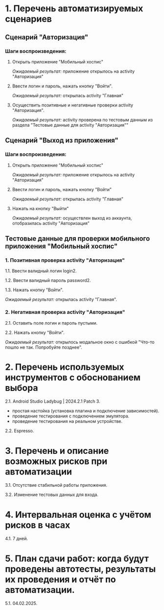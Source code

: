 # 1. Перечень автоматизируемых сценариев

## Сценарий "Авторизация"

### Шаги воспроизведения:
1. Открыть приложение "Мобильный хоспис" 

   *Ожидаемый результат:* приложение открылось на activity "Авторизация"

2. Ввести логин и пароль, нажать кнопку "Войти".

   *Ожидаемый результат:* открылась activity "Главная"

3. Осуществить позитивные и негативные проверки activity "Авторизация".

   *Ожидаемый результат:* activity проверена по тестовым данным из раздела "Тестовые данные для activity "Авторизация""

## Сценарий "Выход из приложения"

### Шаги воспроизведения:
1. Открыть приложение "Мобильный хоспис"

   *Ожидаемый результат:* приложение открылось на activity "Авторизация"

2. Ввести логин и пароль, нажать кнопку "Войти"

   *Ожидаемый результат:* открылась activity "Главная"

3. Нажать на кнопку "Выйти"

   *Ожидаемый результат:* осуществлен выход из аккаунта, отобразилась activity "Авторизация"

## Тестовые данные для проверки мобильного приложения "Мобильный хоспис"

### 1. Позитивная проверка activity "Авторизация"
1.1. Ввести валидный логин login2.

1.2. Ввести валидный пароль password2.

1.3. Нажать кнопку "Войти".

*Ожидаемый результат:* открылась activity "Главная".

### 2. Негативная проверка activity "Авторизация"
2.1. Оставить поле логин и пароль пустыми.

2.2. Нажать кнопку "Войти".

*Ожидаемый результат:* открылось модальное окно с ошибкой "Что-то пошло не так. Попробуйте позднее".

# 2. Перечень используемых инструментов с обоснованием выбора

2.1. Android Studio Ladybug | 2024.2.1 Patch 3.
* простая настойка (установка плагина и подключение зависимостей).
* проведение тестирования с подключением эмулятора.
* проведение тестирования на реальном устройстве.

2.2. Espresso.

# 3. Перечень и описание возможных рисков при автоматизации

3.1. Отсутствие стабильной работы приложения.

3.2. Изменение тестовых данных для входа.

# 4. Интервальная оценка с учётом рисков в часах
4.1. 7 дней.

# 5. План сдачи работ: когда будут проведены автотесты, результаты их проведения и отчёт по автоматизации.

5.1. 04.02.2025.
